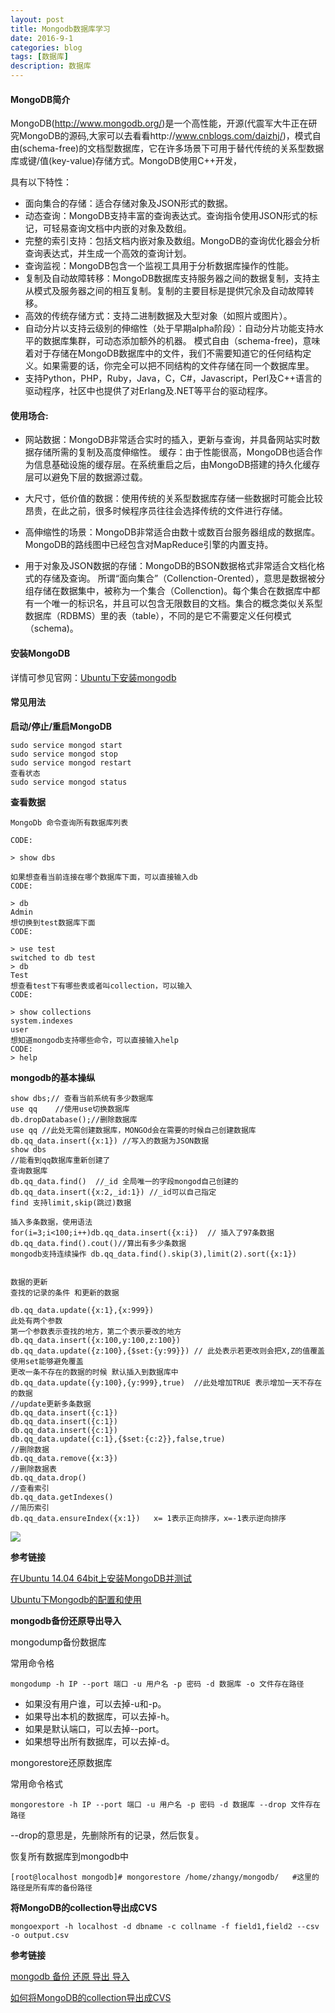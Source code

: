 ```yaml
---
layout: post
title: Mongodb数据库学习
date: 2016-9-1
categories: blog
tags: [数据库]
description: 数据库 
---
```


#### MongoDB简介                      
MongoDB(http://www.mongodb.org/)是一个高性能，开源(代震军大牛正在研究MongoDB的源码,大家可以去看看http://www.cnblogs.com/daizhj/)，模式自由(schema-free)的文档型数据库，它在许多场景下可用于替代传统的关系型数据库或键/值(key-value)存储方式。MongoDB使用C++开发，

具有以下特性：

- 面向集合的存储：适合存储对象及JSON形式的数据。
- 动态查询：MongoDB支持丰富的查询表达式。查询指令使用JSON形式的标记，可轻易查询文档中内嵌的对象及数组。
- 完整的索引支持：包括文档内嵌对象及数组。MongoDB的查询优化器会分析查询表达式，并生成一个高效的查询计划。
- 查询监视：MongoDB包含一个监视工具用于分析数据库操作的性能。
- 复制及自动故障转移：MongoDB数据库支持服务器之间的数据复制，支持主从模式及服务器之间的相互复制。复制的主要目标是提供冗余及自动故障转移。
- 高效的传统存储方式：支持二进制数据及大型对象（如照片或图片）。
- 自动分片以支持云级别的伸缩性（处于早期alpha阶段）：自动分片功能支持水平的数据库集群，可动态添加额外的机器。
模式自由（schema-free)，意味着对于存储在MongoDB数据库中的文件，我们不需要知道它的任何结构定义。如果需要的话，你完全可以把不同结构的文件存储在同一个数据库里。
- 支持Python，PHP，Ruby，Java，C，C#，Javascript，Perl及C++语言的驱动程序，社区中也提供了对Erlang及.NET等平台的驱动程序。

#### 使用场合:

- 网站数据：MongoDB非常适合实时的插入，更新与查询，并具备网站实时数据存储所需的复制及高度伸缩性。
缓存：由于性能很高，MongoDB也适合作为信息基础设施的缓存层。在系统重启之后，由MongoDB搭建的持久化缓存层可以避免下层的数据源过载。

- 大尺寸，低价值的数据：使用传统的关系型数据库存储一些数据时可能会比较昂贵，在此之前，很多时候程序员往往会选择传统的文件进行存储。

- 高伸缩性的场景：MongoDB非常适合由数十或数百台服务器组成的数据库。MongoDB的路线图中已经包含对MapReduce引擎的内置支持。

- 用于对象及JSON数据的存储：MongoDB的BSON数据格式非常适合文档化格式的存储及查询。
所谓“面向集合”（Collenction-Orented），意思是数据被分组存储在数据集中，被称为一个集合（Collenction)。每个集合在数据库中都有一个唯一的标识名，并且可以包含无限数目的文档。集合的概念类似关系型数据库（RDBMS）里的表（table），不同的是它不需要定义任何模式（schema)。


#### 安装MongoDB        

详情可参见官网：[Ubuntu下安装mongodb](https://docs.mongodb.com/manual/tutorial/install-mongodb-on-ubuntu/)


#### 常见用法 

**启动/停止/重启MongoDB**     

```
sudo service mongod start
sudo service mongod stop
sudo service mongod restart
查看状态
sudo service mongod status
```


**查看数据**    

```
MongoDb 命令查询所有数据库列表 

CODE: 

> show dbs 

如果想查看当前连接在哪个数据库下面，可以直接输入db 
CODE: 

> db 
Admin 
想切换到test数据库下面 
CODE: 

> use test 
switched to db test 
> db 
Test 
想查看test下有哪些表或者叫collection，可以输入 
CODE: 

> show collections 
system.indexes 
user 
想知道mongodb支持哪些命令，可以直接输入help 
CODE: 
> help 
```

**mongodb的基本操纵**

```
show dbs;// 查看当前系统有多少数据库
use qq    //使用use切换数据库
db.dropDatabase();//删除数据库
use qq //此处无需创建数据库，MONGOd会在需要的时候自己创建数据库
db.qq_data.insert({x:1}) //写入的数据为JSON数据
show dbs
//能看到qq数据库重新创建了
查询数据库
db.qq_data.find()  //_id 全局唯一的字段mongod自己创建的
db.qq_data.insert({x:2,_id:1}) //_id可以自己指定
find 支持limit,skip(跳过)数据

插入多条数据，使用语法
for(i=3;i<100;i++)db.qq_data.insert({x:i})  // 插入了97条数据
db.qq_data.find().cout()//算出有多少条数据
mongodb支持连续操作 db.qq_data.find().skip(3),limit(2).sort({x:1})


数据的更新
查找的记录的条件 和更新的数据

db.qq_data.update({x:1},{x:999})
此处有两个参数
第一个参数表示查找的地方，第二个表示要改的地方
db.qq_data.insert({x:100,y:100,z:100})
db.qq_data.update({z:100},{$set:{y:99}}) // 此处表示若更改则会把X,Z的值覆盖 使用set能够避免覆盖
更改一条不存在的数据的时候 默认插入到数据库中
db.qq_data.update({y:100},{y:999},true)  //此处增加TRUE 表示增加一天不存在的数据
//update更新多条数据
db.qq_data.insert({c:1})
db.qq_data.insert({c:1})
db.qq_data.insert({c:1})
db.qq_data.update({c:1},{$set:{c:2}},false,true)
//删除数据
db.qq_data.remove({x:3})
//删除数据表
db.qq_data.drop()
//查看索引
db.qq_data.getIndexes()
//简历索引
db.qq_data.ensureIndex({x:1})   x= 1表示正向排序，x=-1表示逆向排序
```


![](http://img.blog.csdn.net/20150328213231005?watermark/2/text/aHR0cDovL2Jsb2cuY3Nkbi5uZXQvdGFvXzYyNw==/font/5a6L5L2T/fontsize/400/fill/I0JBQkFCMA==/dissolve/70/gravity/Center)

**参考链接**      

[在Ubuntu 14.04 64bit上安装MongoDB并测试](http://blog.csdn.net/tao_627/article/details/44706345)      


[Ubuntu下Mongodb的配置和使用](http://my.oschina.net/kakoi/blog/515603)


**mongodb备份还原导出导入**

mongodump备份数据库

常用命令格

```
mongodump -h IP --port 端口 -u 用户名 -p 密码 -d 数据库 -o 文件存在路径  
```

- 如果没有用户谁，可以去掉-u和-p。
- 如果导出本机的数据库，可以去掉-h。
- 如果是默认端口，可以去掉--port。
- 如果想导出所有数据库，可以去掉-d。

mongorestore还原数据库

常用命令格式

```
mongorestore -h IP --port 端口 -u 用户名 -p 密码 -d 数据库 --drop 文件存在路径  
```

--drop的意思是，先删除所有的记录，然后恢复。

恢复所有数据库到mongodb中

```
[root@localhost mongodb]# mongorestore /home/zhangy/mongodb/   #这里的路径是所有库的备份路径 
```


**将MongoDB的collection导出成CVS**

```
mongoexport -h localhost -d dbname -c collname -f field1,field2 --csv -o output.csv
```

**参考链接**

[mongodb 备份 还原 导出 导入](http://blog.51yip.com/nosql/1573.html)

[如何将MongoDB的collection导出成CVS](https://segmentfault.com/q/1010000000136706)

